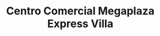 ---
title: "Centro Comercial Megaplaza Express Villa"
url: /chorrillos/centro-comercial-megaplaza-express-villa/
shop: centro comercial
---